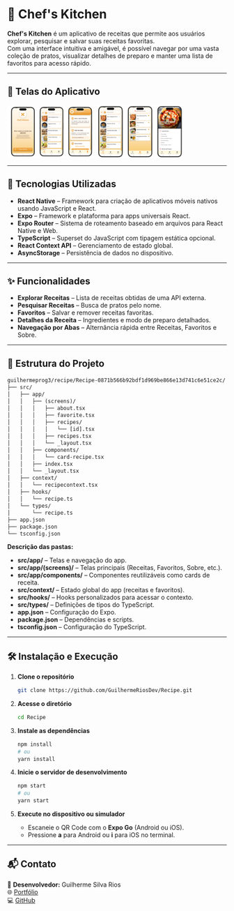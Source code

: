 # 🍳 Chef's Kitchen

**Chef's Kitchen** é um aplicativo de receitas que permite aos usuários explorar, pesquisar e salvar suas receitas favoritas.  
Com uma interface intuitiva e amigável, é possível navegar por uma vasta coleção de pratos, visualizar detalhes de preparo e manter uma lista de favoritos para acesso rápido.

---

## 📱 Telas do Aplicativo

<img src="./public/inicio.png" alt="drawing" width="200"/>  
<img src="./public/detalhes.png" alt="drawing" width="200"/>  

---

## 🚀 Tecnologias Utilizadas

- **React Native** – Framework para criação de aplicativos móveis nativos usando JavaScript e React.  
- **Expo** – Framework e plataforma para apps universais React.  
- **Expo Router** – Sistema de roteamento baseado em arquivos para React Native e Web.  
- **TypeScript** – Superset do JavaScript com tipagem estática opcional.  
- **React Context API** – Gerenciamento de estado global.  
- **AsyncStorage** – Persistência de dados no dispositivo.

---

## ✨ Funcionalidades

- **Explorar Receitas** – Lista de receitas obtidas de uma API externa.  
- **Pesquisar Receitas** – Busca de pratos pelo nome.  
- **Favoritos** – Salvar e remover receitas favoritas.  
- **Detalhes da Receita** – Ingredientes e modo de preparo detalhados.  
- **Navegação por Abas** – Alternância rápida entre Receitas, Favoritos e Sobre.

---

## 📂 Estrutura do Projeto

```
guilhermeprog3/recipe/Recipe-0871b566b92bdf1d969be866e13d741c6e51ce2c/
├── src/
│   ├── app/
│   │   ├── (screens)/
│   │   │   ├── about.tsx
│   │   │   ├── favorite.tsx
│   │   │   ├── recipes/
│   │   │   │   └── [id].tsx
│   │   │   ├── recipes.tsx
│   │   │   └── _layout.tsx
│   │   ├── components/
│   │   │   └── card-recipe.tsx
│   │   ├── index.tsx
│   │   └── _layout.tsx
│   ├── context/
│   │   └── recipecontext.tsx
│   ├── hooks/
│   │   └── recipe.ts
│   └── types/
│       └── recipe.ts
├── app.json
├── package.json
└── tsconfig.json
```

**Descrição das pastas:**
- **src/app/** – Telas e navegação do app.  
- **src/app/(screens)/** – Telas principais (Receitas, Favoritos, Sobre, etc.).  
- **src/app/components/** – Componentes reutilizáveis como cards de receita.  
- **src/context/** – Estado global do app (receitas e favoritos).  
- **src/hooks/** – Hooks personalizados para acessar o contexto.  
- **src/types/** – Definições de tipos do TypeScript.  
- **app.json** – Configuração do Expo.  
- **package.json** – Dependências e scripts.  
- **tsconfig.json** – Configuração do TypeScript.

---

## 🛠️ Instalação e Execução

1. **Clone o repositório**
   ```bash
   git clone https://github.com/GuilhermeRiosDev/Recipe.git
   ```

2. **Acesse o diretório**
   ```bash
   cd Recipe
   ```

3. **Instale as dependências**
   ```bash
   npm install
   # ou
   yarn install
   ```

4. **Inicie o servidor de desenvolvimento**
   ```bash
   npm start
   # ou
   yarn start
   ```

5. **Execute no dispositivo ou simulador**
   - Escaneie o QR Code com o **Expo Go** (Android ou iOS).  
   - Pressione **a** para Android ou **i** para iOS no terminal.

---

## 📬 Contato

👤 **Desenvolvedor:** Guilherme Silva Rios  
🌐 [Portfólio](https://guilhermeriosdev.vercel.app)  
💻 [GitHub](https://github.com/GuilhermeRiosDev)  

